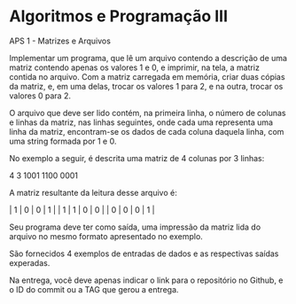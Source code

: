# Algoritmos e Programação III 
APS 1 - Matrizes e Arquivos


Implementar um programa, que lê um arquivo contendo a descrição de uma matriz contendo apenas os valores 1 e 0, e imprimir, na tela, a matriz contida no arquivo. Com a matriz carregada em memória, criar duas cópias da matriz, e, em uma delas, trocar os valores 1 para 2, e na  outra, trocar os valores 0 para 2.

O arquivo que deve ser lido contém, na primeira linha, o número de colunas e linhas da matriz, nas linhas seguintes, onde cada uma representa uma linha da matriz, encontram-se os dados de cada coluna daquela linha, com uma string formada por 1 e 0.

No exemplo a seguir, é descrita uma matriz de 4 colunas por 3 linhas:

4 3
1001
1100
0001


A matriz resultante da leitura desse arquivo é:

| 1 | 0 | 0 | 1 |
| 1 | 1 | 0 | 0 |
| 0 | 0 | 0 | 1 |

Seu programa deve ter como saída, uma impressão da matriz lida do  arquivo no mesmo formato apresentado no exemplo.

São fornecidos 4 exemplos de entradas de dados e as respectivas saídas  experadas.

Na entrega, você deve apenas indicar o link para o repositório no Github, e o ID do commit ou a TAG que gerou a entrega.

